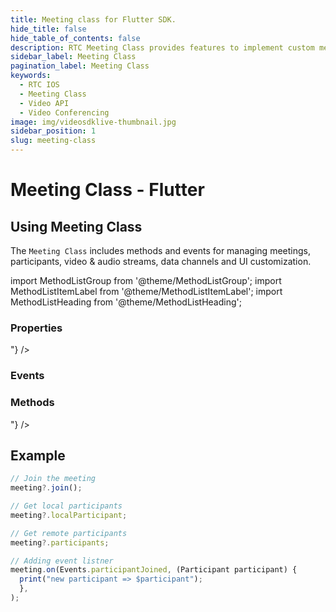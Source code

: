 ```yaml
---
title: Meeting class for Flutter SDK.
hide_title: false
hide_table_of_contents: false
description: RTC Meeting Class provides features to implement custom meeting layout in your application.
sidebar_label: Meeting Class
pagination_label: Meeting Class
keywords:
  - RTC IOS
  - Meeting Class
  - Video API
  - Video Conferencing
image: img/videosdklive-thumbnail.jpg
sidebar_position: 1
slug: meeting-class
---
```


# Meeting Class - Flutter

## Using Meeting Class

The `Meeting Class` includes methods and events for managing meetings, participants, video & audio streams, data channels and UI customization.

import MethodListGroup from '@theme/MethodListGroup';
import MethodListItemLabel from '@theme/MethodListItemLabel';
import MethodListHeading from '@theme/MethodListHeading';

### Properties

<MethodListGroup>
  <MethodListItemLabel name="__properties"  >
    <MethodListGroup>
      <MethodListHeading heading="Properties" />
      <MethodListItemLabel description={"meeting Id"} name="id"  type={"String"} />
      <MethodListItemLabel description={"local participant of the meeting"} name="localParticipant"  type={"Participant"} />
      <MethodListItemLabel description={"all remote participants of the meeting"} name="participants"  type={"Map<String, Participant>"} />
      <MethodListItemLabel description={"Publisher-Subscriber feature"} name="pubSub"  type={"PubSub"} />
      <MethodListItemLabel description={"Id of the webcam device selected as input video source"} name="selectedWebcamId"  type={"String?"} />
      <MethodListItemLabel description={"Id of the microphone device selected as input audio source"} name="selectedMicId"  type={"String?"} />
    </MethodListGroup>
  </MethodListItemLabel>
</MethodListGroup>

### Events

<MethodListGroup>
  <MethodListItemLabel name="__events" >
    <MethodListGroup>
      <MethodListHeading heading="Events" />
      <MethodListItemLabel description={"emitted when local participant joined the meeting successfuly"} name="Events.meetingJoined"  type={"void"} />
      <MethodListItemLabel description={"emitted when local participant left the meeting"} name="Events.meetingLeft"  type={"void"} />      
      <MethodListItemLabel description={"emitted when new participant joined the meeting"} name="Events.participantJoined"  type={"participant"} />
      <MethodListItemLabel description={"emitted when any participant from the meeting left"} name="Events.participantLeft"  type={"participantId"} />
      <MethodListItemLabel description={"emitted when recording of the meeting is started successfully"} name="Events.recordingStarted" type={"void"} />
      <MethodListItemLabel description={"emitted when recording of the meeting is stopped"} name="Events.recordingStopped" type={"void"} />
      <MethodListItemLabel description={"emitted when live streaming of the meeting in social media is started successfully"} name="Events.liveStreamStarted" type={"void"} />
      <MethodListItemLabel description={"emitted when live streaming of the meeting is stopped"} name="Events.liveStreamStopped" type={"void"} />
      <MethodListItemLabel description={"emitted when active speaker is changed"} name="Events.speakerChanged" type={"void"} />
      <MethodListItemLabel description={"emitted when any participant started presenting"} name="Events.presenterChanged" type={"void"} />
      </MethodListGroup>
  </MethodListItemLabel>
</MethodListGroup>

### Methods

<MethodListGroup>
  <MethodListItemLabel name="__methods" >
    <MethodListGroup>
      <MethodListHeading heading="Methods" />
      <MethodListItemLabel description={"join the meeting"} type={"void"} name="join()" />
      <MethodListItemLabel description={"leave the meeting"} type={"void"} name="leave()" />
      <MethodListItemLabel description={"enable self webcam"} type={"void"} name="enableWebcam()" />
      <MethodListItemLabel description={"disable self webcam"} type={"void"} name="disableWebcam()" />
      <MethodListItemLabel description={"unmute self mic"} type={"void"} name="unmuteMic()" />
      <MethodListItemLabel description={"mute self mic"} type={"void"} name="muteMic()" />
      <MethodListItemLabel description={"start sharing phone screen"} type={"void"} name="enableScreenShare()" />
      <MethodListItemLabel description={"stop sharing phone screen"} type={"void"} name="disableScreenShare()" />
      <MethodListItemLabel description={"get all webcam devices"} type={"void"} name="getWebcams()"  />
      <MethodListItemLabel description={"get all mic devices"} type={"void"} name="getMics()"  />
      <MethodListItemLabel description={"change self webcam"} type={"void"} name="changeWebcam()" option={"<deviceId>"} />
      <MethodListItemLabel description={"start screen sharing"} type={"void"} name="enableScreenShare()" />
      <MethodListItemLabel description={"stop screen sharing"} type={"void"} name="disableScreenShare()" />
      <MethodListItemLabel description={"start meeting recording"} type={"void"} name="startRecording()" />
      <MethodListItemLabel description={"stop meeting recording"} type={"void"} name="stopRecording()" />
      <MethodListItemLabel description={"start meeting live streaming"} type={"void"} name="startLivestream()" />
      <MethodListItemLabel description={"stop meeting live streaming"} type={"void"} name="stopLivestream()" />
      <MethodListItemLabel description={"event handler of the meeting"} type={"void"} name="on(Events event, Function handler)" />
    </MethodListGroup>
  </MethodListItemLabel>
</MethodListGroup>

## Example

```js title="Play with meeting instance"
// Join the meeting
meeting?.join();

// Get local participants
meeting?.localParticipant;

// Get remote participants
meeting?.participants;

// Adding event listner
meeting.on(Events.participantJoined, (Participant participant) {
  print("new participant => $participant");
  },
);
```
